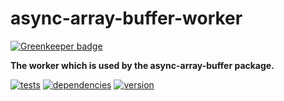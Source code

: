 # async-array-buffer-worker

[![Greenkeeper badge](https://badges.greenkeeper.io/chrisguttandin/async-array-buffer-worker.svg)](https://greenkeeper.io/)

**The worker which is used by the async-array-buffer package.**

[![tests](https://img.shields.io/travis/chrisguttandin/async-array-buffer-worker/master.svg?style=flat-square)](https://travis-ci.org/chrisguttandin/async-array-buffer-worker)
[![dependencies](https://img.shields.io/david/chrisguttandin/async-array-buffer-worker.svg?style=flat-square)](https://www.npmjs.com/package/async-array-buffer-worker)
[![version](https://img.shields.io/npm/v/async-array-buffer-worker.svg?style=flat-square)](https://www.npmjs.com/package/async-array-buffer-worker)
